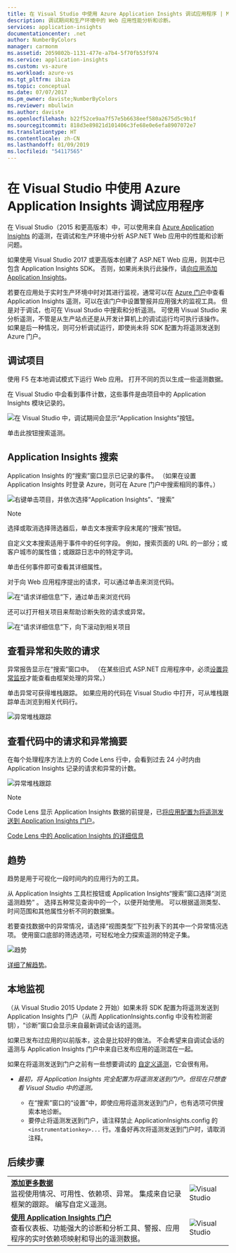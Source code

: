 ```yaml
---
title: 在 Visual Studio 中使用 Azure Application Insights 调试应用程序 | Microsoft Docs
description: 调试期间和生产环境中的 Web 应用性能分析和诊断。
services: application-insights
documentationcenter: .net
author: NumberByColors
manager: carmonm
ms.assetid: 2059802b-1131-477e-a7b4-5f70fb53f974
ms.service: application-insights
ms.custom: vs-azure
ms.workload: azure-vs
ms.tgt_pltfrm: ibiza
ms.topic: conceptual
ms.date: 07/07/2017
ms.pm_owner: daviste;NumberByColors
ms.reviewer: mbullwin
ms.author: daviste
ms.openlocfilehash: b22f52ce9aa7f57e5b6638eef580a2675d5c9b1f
ms.sourcegitcommit: 818d3e89821d101406c3fe68e0e6efa8907072e7
ms.translationtype: HT
ms.contentlocale: zh-CN
ms.lasthandoff: 01/09/2019
ms.locfileid: "54117565"
---
```

# <a name="debug-your-applications-with-azure-application-insights-in-visual-studio"></a>在 Visual Studio 中使用 Azure Application Insights 调试应用程序
在 Visual Studio（2015 和更高版本）中，可以使用来自 [Azure Application Insights](../../azure-monitor/app/app-insights-overview.md) 的遥测，在调试和生产环境中分析 ASP.NET Web 应用中的性能和诊断问题。

如果使用 Visual Studio 2017 或更高版本创建了 ASP.NET Web 应用，则其中已包含 Application Insights SDK。 否则，如果尚未执行此操作，请[向应用添加 Application Insights](../../azure-monitor/app/asp-net.md)。

若要在应用处于实时生产环境中时对其进行监视，通常可以在 [Azure 门户](https://portal.azure.com)中查看 Application Insights 遥测，可以在该门户中设置警报并应用强大的监视工具。 但是对于调试，也可在 Visual Studio 中搜索和分析遥测。 可使用 Visual Studio 来分析遥测，不管是从生产站点还是从开发计算机上的调试运行均可执行该操作。 如果是后一种情况，则可分析调试运行，即使尚未将 SDK 配置为将遥测发送到 Azure 门户。 

## <a name="run"></a>调试项目
使用 F5 在本地调试模式下运行 Web 应用。 打开不同的页以生成一些遥测数据。

在 Visual Studio 中会看到事件计数，这些事件是由项目中的 Application Insights 模块记录的。

![在 Visual Studio 中，调试期间会显示“Application Insights”按钮。](./media/visual-studio/appinsights-09eventcount.png)

单击此按钮搜索遥测。 

## <a name="application-insights-search"></a>Application Insights 搜索
Application Insights 的“搜索”窗口显示已记录的事件。 （如果在设置 Application Insights 时登录 Azure，则可在 Azure 门户中搜索相同的事件。）

![右键单击项目，并依次选择“Application Insights”、“搜索”](./media/visual-studio/34.png)

> [!NOTE] 
> 选择或取消选择筛选器后，单击文本搜索字段末尾的“搜索”按钮。
>

自定义文本搜索适用于事件中的任何字段。 例如，搜索页面的 URL 的一部分；或客户城市的属性值；或跟踪日志中的特定字词。

单击任何事件即可查看其详细属性。

对于向 Web 应用程序提出的请求，可以通过单击来浏览代码。

![在“请求详细信息”下，通过单击来浏览代码](./media/visual-studio/31.png)

还可以打开相关项目来帮助诊断失败的请求或异常。

![在“请求详细信息”下，向下滚动到相关项目](./media/visual-studio/41.png)

## <a name="view-exceptions-and-failed-requests"></a>查看异常和失败的请求
异常报告显示在“搜索”窗口中。 （在某些旧式 ASP.NET 应用程序中，必须[设置异常监视](../../azure-monitor/app/asp-net-exceptions.md)才能查看由框架处理的异常。）

单击异常可获得堆栈跟踪。 如果应用的代码在 Visual Studio 中打开，可从堆栈跟踪单击浏览到相关代码行。

![异常堆栈跟踪](./media/visual-studio/17.png)

## <a name="view-request-and-exception-summaries-in-the-code"></a>查看代码中的请求和异常摘要
在每个处理程序方法上方的 Code Lens 行中，会看到过去 24 小时内由 Application Insights 记录的请求和异常的计数。

![异常堆栈跟踪](./media/visual-studio/21.png)

> [!NOTE] 
> Code Lens 显示 Application Insights 数据的前提是，已[将应用配置为将遥测发送到 Application Insights 门户](../../azure-monitor/app/asp-net.md)。
>

[Code Lens 中的 Application Insights 的详细信息](../../azure-monitor/app/visual-studio-codelens.md)

## <a name="trends"></a>趋势
趋势是用于可视化一段时间内的应用行为的工具。 

从 Application Insights 工具栏按钮或 Application Insights“搜索”窗口选择“浏览遥测趋势”  。 选择五种常见查询中的一个，以便开始使用。 可以根据遥测类型、时间范围和其他属性分析不同的数据集。 

若要查找数据中的异常情况，请选择“视图类型”下拉列表下的其中一个异常情况选项。 使用窗口底部的筛选选项，可轻松地全力探索遥测的特定子集。

![趋势](./media/visual-studio/51.png)

[详细了解趋势](../../azure-monitor/app/visual-studio-trends.md)。

## <a name="local-monitoring"></a>本地监视
（从 Visual Studio 2015 Update 2 开始）如果未将 SDK 配置为将遥测发送到 Application Insights 门户（从而 ApplicationInsights.config 中没有检测密钥），“诊断”窗口会显示来自最新调试会话的遥测。 

如果已发布过应用的以前版本，这会是比较好的做法。 不会希望来自调试会话的遥测与 Application Insights 门户中来自已发布应用的遥测混在一起。

如果在将遥测发送到门户之前有一些想要调试的 [自定义遥测](../../azure-monitor/app/api-custom-events-metrics.md)，它会很有用。

* *最初，将 Application Insights 完全配置为将遥测发送到门户。但现在只想查看 Visual Studio 中的遥测。*
  
  * 在“搜索”窗口的“设置”中，即使应用将遥测发送到门户，也有选项可供搜索本地诊断。
  * 要停止将遥测发送到门户，请注释禁止 ApplicationInsights.config 的 `<instrumentationkey>...` 行。准备好再次将遥测发送到门户时，请取消注释。


## <a name="next-steps"></a>后续步骤
|  |  |
| --- | --- |
| **[添加更多数据](../../azure-monitor/app/asp-net-more.md)**<br/>监视使用情况、可用性、依赖项、异常。 集成来自记录框架的跟踪。 编写自定义遥测。 |![Visual Studio](./media/visual-studio/64.png) |
| **[使用 Application Insights 门户](../../azure-monitor/app/app-insights-dashboards.md)**<br/>查看仪表板、功能强大的诊断和分析工具、警报、应用程序的实时依赖项映射和导出的遥测数据。 |![Visual Studio](./media/visual-studio/62.png) |

